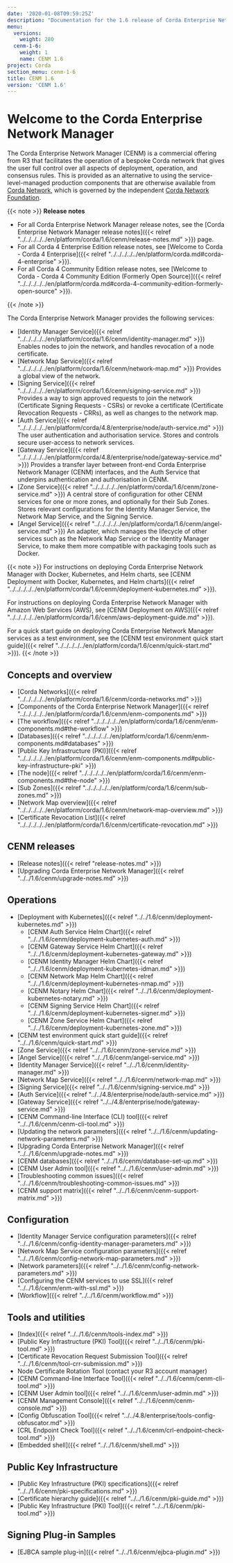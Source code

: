 ```yaml
---
date: '2020-01-08T09:59:25Z'
description: "Documentation for the 1.6 release of Corda Enterprise Network Manager (CENM)"
menu:
  versions:
    weight: 280
  cenm-1-6:
    weight: 1
    name: CENM 1.6
project: Corda
section_menu: cenm-1-6
title: CENM 1.6
version: 'CENM 1.6'
---
```



# Welcome to the Corda Enterprise Network Manager

The Corda Enterprise Network Manager (CENM) is a commercial offering from R3 that facilitates the operation of a bespoke
Corda network that gives the user full control over all aspects of deployment, operation, and consensus rules.
This is provided as an alternative to using the service-level-managed production components
that are otherwise available from [Corda Network](https://corda.network), which is governed by the independent
[Corda Network Foundation](https://corda.network/).

{{< note >}}
**Release notes**

* For all Corda Enterprise Network Manager release notes, see the [Corda Enterprise Network Manager release notes]({{< relref "../../../../../en/platform/corda/1.6/cenm/release-notes.md" >}}) page.
* For all Corda 4 Enterprise Edition release notes, see [Welcome to Corda - Corda 4 Enterprise]({{< relref "../../../../../en/platform/corda.md#corda-4-enterprise" >}}).
* For all Corda 4 Community Edition release notes, see [Welcome to Corda - Corda 4 Community Edition (Formerly Open Source)]({{< relref "../../../../../en/platform/corda.md#corda-4-community-edition-formerly-open-source" >}}).

{{< /note >}}

The Corda Enterprise Network Manager provides the following services:

* [Identity Manager Service]({{< relref "../../../../../en/platform/corda/1.6/cenm/identity-manager.md" >}}) Enables nodes to join the network, and handles revocation of a node certificate.
* [Network Map Service]({{< relref "../../../../../en/platform/corda/1.6/cenm/network-map.md" >}}) Provides a global view of the network.
* [Signing Service]({{< relref "../../../../../en/platform/corda/1.6/cenm/signing-service.md" >}}) Provides a way to sign approved requests to join the network (Certificate Signing Requests - CSRs) or revoke a certificate (Certificate Revocation Requests - CRRs), as well as changes to the network map.
* [Auth Service]({{< relref "../../../../../en/platform/corda/4.8/enterprise/node/auth-service.md" >}}) The user authentication and authorisation service. Stores and controls secure user-access to network services.
* [Gateway Service]({{< relref "../../../../../en/platform/corda/4.8/enterprise/node/gateway-service.md" >}}) Provides a transfer layer between front-end Corda Enterprise Network Manager (CENM) interfaces, and the Auth Service that underpins authentication and authorisation in CENM.
* [Zone Service]({{< relref "../../../../../en/platform/corda/1.6/cenm/zone-service.md" >}}) A central store of configuration for other CENM services for one or more zones, and optionally for their Sub Zones. Stores relevant configurations for the Identity Manager Service, the Network Map Service, and the Signing Service.
* [Angel Service]({{< relref "../../../../../en/platform/corda/1.6/cenm/angel-service.md" >}}) An adapter, which manages the lifecycle of other services such as the Network Map Service or the Identity Manager Service, to make them more compatible with packaging tools such as Docker.

{{< note >}}
For instructions on deploying Corda Enterprise Network Manager with Docker, Kubernetes, and Helm charts, see [CENM Deployment with Docker, Kubernetes, and Helm charts]({{< relref "../../../../../en/platform/corda/1.6/cenm/deployment-kubernetes.md" >}}).

For instructions on deploying Corda Enterprise Network Manager with Amazon Web Services (AWS), see [CENM Deployment on AWS]({{< relref "../../../../../en/platform/corda/1.6/cenm/aws-deployment-guide.md" >}}).

For a quick start guide on deploying Corda Enterprise Network Manager services as a test environment, see the [CENM test environment quick start guide]({{< relref "../../../../../en/platform/corda/1.6/cenm/quick-start.md" >}}).
{{< /note >}}

## Concepts and overview

* [Corda Networks]({{< relref "../../../../../en/platform/corda/1.6/cenm/corda-networks.md" >}})
* [Components of the Corda Enterprise Network Manager]({{< relref "../../../../../en/platform/corda/1.6/cenm/enm-components.md" >}})
* [The workflow]({{< relref "../../../../../en/platform/corda/1.6/cenm/enm-components.md#the-workflow" >}})
* [Databases]({{< relref "../../../../../en/platform/corda/1.6/cenm/enm-components.md#databases" >}})
* [Public Key Infrastructure (PKI)]({{< relref "../../../../../en/platform/corda/1.6/cenm/enm-components.md#public-key-infrastructure-pki" >}})
* [The node]({{< relref "../../../../../en/platform/corda/1.6/cenm/enm-components.md#the-node" >}})
* [Sub Zones]({{< relref "../../../../../en/platform/corda/1.6/cenm/sub-zones.md" >}})
* [Network Map overview]({{< relref "../../../../../en/platform/corda/1.6/cenm/network-map-overview.md" >}})
* [Certificate Revocation List]({{< relref "../../../../../en/platform/corda/1.6/cenm/certificate-revocation.md" >}})

## CENM releases
* [Release notes]({{< relref "release-notes.md" >}})
* [Upgrading Corda Enterprise Network Manager]({{< relref "../../1.6/cenm/upgrade-notes.md" >}})

## Operations

* [Deployment with Kubernetes]({{< relref "../../1.6/cenm/deployment-kubernetes.md" >}})
  * [CENM Auth Service Helm Chart]({{< relref "../../1.6/cenm/deployment-kubernetes-auth.md" >}})
  * [CENM Gateway Service Helm Chart]({{< relref "../../1.6/cenm/deployment-kubernetes-gateway.md" >}})
  * [CENM Identity Manager Helm Chart]({{< relref "../../1.6/cenm/deployment-kubernetes-idman.md" >}})
  * [CENM Network Map Helm Chart]({{< relref "../../1.6/cenm/deployment-kubernetes-nmap.md" >}})
  * [CENM Notary Helm Chart]({{< relref "../../1.6/cenm/deployment-kubernetes-notary.md" >}})
  * [CENM Signing Service Helm Chart]({{< relref "../../1.6/cenm/deployment-kubernetes-signer.md" >}})
  * [CENM Zone Service Helm Chart]({{< relref "../../1.6/cenm/deployment-kubernetes-zone.md" >}})
* [CENM test environment quick start guide]({{< relref "../../1.6/cenm/quick-start.md" >}})
* [Zone Service]({{< relref "../../1.6/cenm/zone-service.md" >}})
* [Angel Service]({{< relref "../../1.6/cenm/angel-service.md" >}})
* [Identity Manager Service]({{< relref "../../1.6/cenm/identity-manager.md" >}})
* [Network Map Service]({{< relref "../../1.6/cenm/network-map.md" >}})
* [Signing Service]({{< relref "../../1.6/cenm/signing-service.md" >}})
* [Auth Service]({{< relref "../../4.8/enterprise/node/auth-service.md" >}})
* [Gateway Service]({{< relref "../../4.8/enterprise/node/gateway-service.md" >}})
* [CENM Command-line Interface (CLI) tool]({{< relref "../../1.6/cenm/cenm-cli-tool.md" >}})
* [Updating the network parameters]({{< relref "../../1.6/cenm/updating-network-parameters.md" >}})
* [Upgrading Corda Enterprise Network Manager]({{< relref "../../1.6/cenm/upgrade-notes.md" >}})
* [CENM databases]({{< relref "../../1.6/cenm/database-set-up.md" >}})
* [CENM User Admin tool]({{< relref "../../1.6/cenm/user-admin.md" >}})
* [Troubleshooting common issues]({{< relref "../../1.6/cenm/troubleshooting-common-issues.md" >}})
* [CENM support matrix]({{< relref "../../1.6/cenm/cenm-support-matrix.md" >}})

## Configuration

* [Identity Manager Service configuration parameters]({{< relref "../../1.6/cenm/config-identity-manager-parameters.md" >}})
* [Network Map Service configuration parameters]({{< relref "../../1.6/cenm/config-network-map-parameters.md" >}})
* [Network parameters]({{< relref "../../1.6/cenm/config-network-parameters.md" >}})
* [Configuring the CENM services to use SSL]({{< relref "../../1.6/cenm/enm-with-ssl.md" >}})
* [Workflow]({{< relref "../../1.6/cenm/workflow.md" >}})

## Tools and utilities

* [Index]({{< relref "../../1.6/cenm/tools-index.md" >}})
* [Public Key Infrastructure (PKI) Tool]({{< relref "../../1.6/cenm/pki-tool.md" >}})
* [Certificate Revocation Request Submission Tool]({{< relref "../../1.6/cenm/tool-crr-submission.md" >}})
* Node Certificate Rotation Tool (contact your R3 account manager)
* [CENM Command-line Interface Tool]({{< relref "../../1.6/cenm/cenm-cli-tool.md" >}})
* [CENM User Admin tool]({{< relref "../../1.6/cenm/user-admin.md" >}})
* [CENM Management Console]({{< relref "../../1.6/cenm/cenm-console.md" >}})
* [Config Obfuscation Tool]({{< relref "../../4.8/enterprise/tools-config-obfuscator.md" >}})
* [CRL Endpoint Check Tool]({{< relref "../../1.6/cenm/crl-endpoint-check-tool.md" >}})
* [Embedded shell]({{< relref "../../1.6/cenm/shell.md" >}})

## Public Key Infrastructure

* [Public Key Infrastructure (PKI) specifications]({{< relref "../../1.6/cenm/pki-specifications.md" >}})
* [Certificate hierarchy guide]({{< relref "../../1.6/cenm/pki-guide.md" >}})
* [Public Key Infrastructure (PKI) Tool]({{< relref "../../1.6/cenm/pki-tool.md" >}})

## Signing Plug-in Samples

* [EJBCA sample plug-in]({{< relref "../../1.6/cenm/ejbca-plugin.md" >}})
